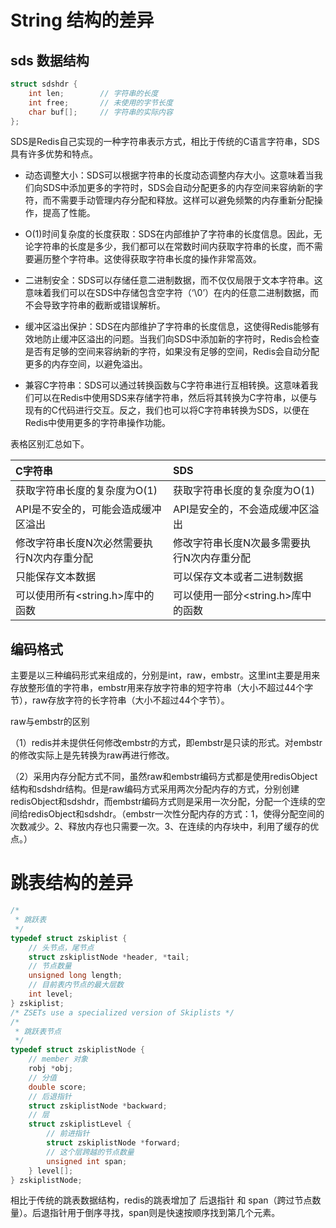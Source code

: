 # String 结构的差异

## sds 数据结构
```C
struct sdshdr {
    int len;        // 字符串的长度
    int free;       // 未使用的字节长度
    char buf[];     // 字符串的实际内容
};
```

SDS是Redis自己实现的一种字符串表示方式，相比于传统的C语言字符串，SDS具有许多优势和特点。

* 动态调整大小：SDS可以根据字符串的长度动态调整内存大小。这意味着当我们向SDS中添加更多的字符时，SDS会自动分配更多的内存空间来容纳新的字符，而不需要手动管理内存分配和释放。这样可以避免频繁的内存重新分配操作，提高了性能。

* O(1)时间复杂度的长度获取：SDS在内部维护了字符串的长度信息。因此，无论字符串的长度是多少，我们都可以在常数时间内获取字符串的长度，而不需要遍历整个字符串。这使得获取字符串长度的操作非常高效。

* 二进制安全：SDS可以存储任意二进制数据，而不仅仅局限于文本字符串。这意味着我们可以在SDS中存储包含空字符（‘\0’）在内的任意二进制数据，而不会导致字符串的截断或错误解析。

* 缓冲区溢出保护：SDS在内部维护了字符串的长度信息，这使得Redis能够有效地防止缓冲区溢出的问题。当我们向SDS中添加新的字符时，Redis会检查是否有足够的空间来容纳新的字符，如果没有足够的空间，Redis会自动分配更多的内存空间，以避免溢出。

* 兼容C字符串：SDS可以通过转换函数与C字符串进行互相转换。这意味着我们可以在Redis中使用SDS来存储字符串，然后将其转换为C字符串，以便与现有的C代码进行交互。反之，我们也可以将C字符串转换为SDS，以便在Redis中使用更多的字符串操作功能。

表格区别汇总如下。

| C字符串     | SDS |
| :---        |:------------| 
| 获取字符串长度的复杂度为O(1)      | 获取字符串长度的复杂度为O(1)     |
| API是不安全的，可能会造成缓冲区溢出  | API是安全的，不会造成缓冲区溢出        |
|  修改字符串长度N次必然需要执行N次内存重分配 | 修改字符串长度N次最多需要执行N次内存重分配  |
| 只能保存文本数据  | 可以保存文本或者二进制数据  |
| 可以使用所有<string.h>库中的函数  |	可以使用一部分<string.h>库中的函数   |
	
	
## 编码格式

主要是以三种编码形式来组成的，分别是int，raw，embstr。这里int主要是用来存放整形值的字符串，embstr用来存放字符串的短字符串（大小不超过44个字节），raw存放字符的长字符串（大小不超过44个字节）。
	

raw与embstr的区别

（1）redis并未提供任何修改embstr的方式，即embstr是只读的形式。对embstr的修改实际上是先转换为raw再进行修改。

（2）采用内存分配方式不同，虽然raw和embstr编码方式都是使用redisObject结构和sdshdr结构。但是raw编码方式采用两次分配内存的方式，分别创建redisObject和sdshdr，而embstr编码方式则是采用一次分配，分配一个连续的空间给redisObject和sdshdr。（embstr一次性分配内存的方式：1，使得分配空间的次数减少。2、释放内存也只需要一次。3、在连续的内存块中，利用了缓存的优点。）


# 跳表结构的差异
```C
/*
 * 跳跃表
 */
typedef struct zskiplist {
    // 头节点，尾节点
    struct zskiplistNode *header, *tail;
    // 节点数量
    unsigned long length;
    // 目前表内节点的最大层数
    int level;
} zskiplist;
/* ZSETs use a specialized version of Skiplists */
/*
 * 跳跃表节点
 */
typedef struct zskiplistNode {
    // member 对象
    robj *obj;
    // 分值
    double score;
    // 后退指针
    struct zskiplistNode *backward;
    // 层
    struct zskiplistLevel {
        // 前进指针
        struct zskiplistNode *forward;
        // 这个层跨越的节点数量
        unsigned int span;
    } level[];
} zskiplistNode;
```

相比于传统的跳表数据结构，redis的跳表增加了 后退指针 和 span（跨过节点数量）。后退指针用于倒序寻找，span则是快速按顺序找到第几个元素。


